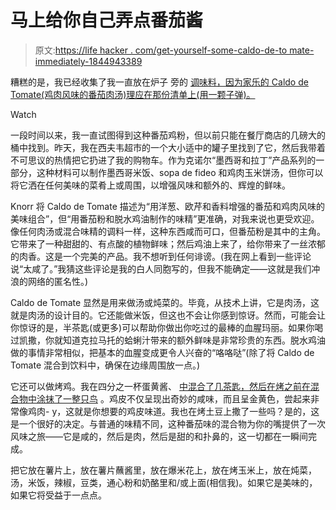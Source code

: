 # 马上给你自己弄点番茄酱

> 原文:[https://life hacker . com/get-yourself-some-caldo-de-to mate-immediately-1844943389](https://lifehacker.com/get-yourself-some-caldo-de-tomate-immediately-1844943389)

糟糕的是，我已经收集了我一直放在炉子 旁的 [调味料，因为家乐的 Caldo de Tomate(鸡肉风味的番茄肉汤)理应在那份清单上(用一颗子弹)。](https://lifehacker.com/12-seasonings-i-keep-by-my-stove-at-all-times-1844313629)

Watch

一段时间以来，我一直试图得到这种番茄鸡粉，但以前只能在餐厅商店的几磅大的桶中找到。昨天，我在西夫韦超市的一个大小适中的罐子里找到了它，然后我带着不可思议的热情把它扔进了我的购物车。作为克诺尔“墨西哥和拉丁”产品系列的一部分，这种材料可以制作墨西哥米饭、sopa de fideo 和鸡肉玉米饼汤，但你可以将它洒在任何美味的菜肴上或周围，以增强风味和额外的、辉煌的鲜味。

Knorr 将 Caldo de Tomate 描述为“用洋葱、欧芹和香料增强的番茄和鸡肉风味的美味组合”，但“用番茄粉和脱水鸡油制作的味精”更准确，对我来说也更受欢迎。像任何肉汤或混合味精的调料一样，这种东西咸而可口，但番茄粉是其中的主角。它带来了一种甜甜的、有点酸的植物鲜味；然后鸡油上来了，给你带来了一丝浓郁的肉香。这是一个完美的产品。我不想听到任何诽谤。(我在网上看到一些评论说“太咸了。”我猜这些评论是我的白人同胞写的，但我不能确定——这就是我们冲浪的网络的匿名性。)

Caldo de Tomate 显然是用来做汤或炖菜的。毕竟，从技术上讲，它是肉汤，这就是肉汤的设计目的。它还能做米饭，但这也不会让你感到惊讶。然而，可能会让你惊讶的是，半茶匙(或更多)可以帮助你做出你吃过的最棒的血腥玛丽。如果你喝过凯撒，你就知道克拉马托的蛤蜊汁带来的额外鲜味是非常珍贵的东西。脱水鸡油做的事情非常相似，把基本的血腥变成更令人兴奋的“咯咯哒”(除了将 Caldo de Tomate 混合到饮料中，确保在边缘周围放一点。)

它还可以做烤鸡。我在四分之一杯蛋黄酱、 [中混合了几茶匙，然后在烤之前在混合物中涂抹了一整只鸟](https://skillet.lifehacker.com/brush-your-chicken-with-mayo-before-roasting-it-1843608730) 。鸡皮不仅呈现出奇妙的咸味，而且呈金黄色，尝起来非常像鸡肉- y，这就是你想要的鸡皮味道。我也在烤土豆上撒了一些吗？是的，这是一个很好的决定。与普通的味精不同，这种番茄味的混合物为你的嘴提供了一次风味之旅——它是咸的，然后是肉，然后是甜的和扑鼻的，这一切都在一瞬间完成。

把它放在薯片上，放在薯片蘸酱里，放在爆米花上，放在烤玉米上，放在炖菜，汤，米饭，辣椒，豆类，通心粉和奶酪里和/或上面(相信我)。如果它是美味的，如果它将受益于一点点。